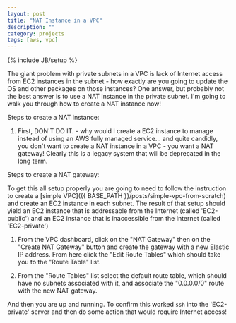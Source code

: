 ```yaml
---
layout: post
title: "NAT Instance in a VPC"
description: ""
category: projects
tags: [aws, vpc]
---
```

{% include JB/setup %}

The giant problem with private subnets in a VPC is lack of Internet access from EC2 instances in the subnet - how exactly are you going to update the OS and other packages on those instances? One answer, but probably not the best answer is to use a NAT instance in the private subnet. I'm going to walk you through how to create a NAT instance now!

Steps to create a NAT instance:
1. First, DON'T DO IT. - why would I create a EC2 instance to manage instead of using an AWS fully managed service... and quite candidly, you don't want to create a NAT instance in a VPC - you want a NAT gateway! Clearly this is a legacy system that will be deprecated in the long term.

Steps to create a NAT gateway:

To get this all setup properly you are going to need to follow the instruction to create a [simple VPC]({{ BASE_PATH }}/posts/simple-vpc-from-scratch) and create an EC2 instance in each subnet. The result of that setup should yield an EC2 instance that is addressable from the Internet (called 'EC2-public') and an EC2 instance that is inaccessible from the Internet (called 'EC2-private')

1. From the VPC dashboard, click on the "NAT Gateway" then on the "Create NAT Gateway" button and create the gateway with a new Elastic IP address. From here click the "Edit Route Tables" which should take you to the "Route Table" list.

2. From the "Route Tables" list select the default route table, which should have no subnets associated with it, and associate the "0.0.0.0/0" route with the new NAT gateway.

And then you are up and running. To confirm this worked `ssh` into the 'EC2-private' server and then do some action that would require Internet access!
